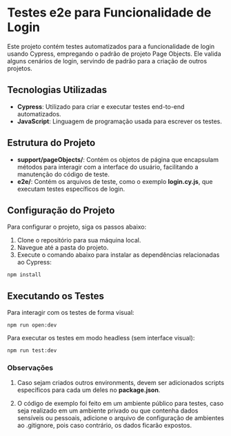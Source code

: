 # Testes e2e para Funcionalidade de Login

Este projeto contém testes automatizados para a funcionalidade de login usando Cypress, empregando o padrão de projeto Page Objects. Ele valida alguns cenários de login, servindo de padrão para a criação de outros projetos.

## Tecnologias Utilizadas

- **Cypress**: Utilizado para criar e executar testes end-to-end automatizados.
- **JavaScript**: Linguagem de programação usada para escrever os testes.

## Estrutura do Projeto

- **support/pageObjects/**: Contém os objetos de página que encapsulam métodos para interagir com a interface do usuário, facilitando a manutenção do código de teste.
- **e2e/**: Contém os arquivos de teste, como o exemplo **login.cy.js**, que executam testes específicos de login.

## Configuração do Projeto

Para configurar o projeto, siga os passos abaixo:

1. Clone o repositório para sua máquina local.
2. Navegue até a pasta do projeto.
3. Execute o comando abaixo para instalar as dependências relacionadas ao Cypress:

```
npm install
``` 

## Executando os Testes

Para interagir com os testes de forma visual:

```
npm run open:dev
```

Para executar os testes em modo headless (sem interface visual):

```
npm run test:dev
``` 

### Observações

1. Caso sejam criados outros environments, devem ser adicionados scripts específicos para cada um deles no **package.json**.

2. O código de exemplo foi feito em um ambiente público para testes, caso seja realizado em um ambiente privado ou que contenha dados sensíveis ou pessoais, adicione o arquivo de configuração de ambientes ao .gitignore, pois caso contrário, os dados ficarão expostos.

